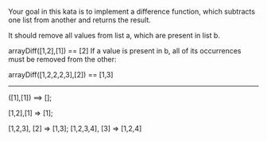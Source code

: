 Your goal in this kata is to implement a difference function, which subtracts one list from another and returns the result.

It should remove all values from list a, which are present in list b.

arrayDiff([1,2],[1]) == [2]
If a value is present in b, all of its occurrences must be removed from the other:

arrayDiff([1,2,2,2,3],[2]) == [1,3]

---

([1],[1]) ==> [];

[1,2],[1] => [1];

[1,2,3], [2] => [1,3];
[1,2,3,4], [3] => [1,2,4]

